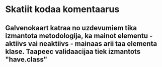 # Skatiit kodaa komentaarus
## Galvenokaart katraa no uzdevumiem tika izmantota metodologija, ka mainot elementu - aktiivs vai neaktiivs - mainaas arii taa elementa klase. Taapeec validaacijaa tiek izmantots "have.class"